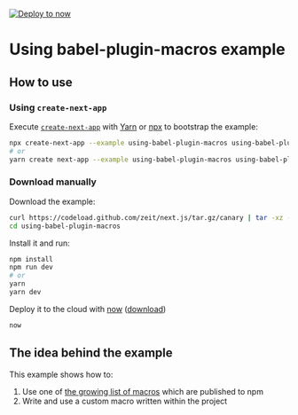 [![Deploy to now](https://deploy.now.sh/static/button.svg)](https://deploy.now.sh/?repo=https://github.com/zeit/next.js/tree/master/examples/using-babel-plugin-macros)

# Using babel-plugin-macros example

## How to use

### Using `create-next-app`

Execute [`create-next-app`](https://github.com/segmentio/create-next-app) with [Yarn](https://yarnpkg.com/lang/en/docs/cli/create/) or [npx](https://github.com/zkat/npx#readme) to bootstrap the example:

```bash
npx create-next-app --example using-babel-plugin-macros using-babel-plugin-macros-app
# or
yarn create next-app --example using-babel-plugin-macros using-babel-plugin-macros-app
```

### Download manually

Download the example:

```bash
curl https://codeload.github.com/zeit/next.js/tar.gz/canary | tar -xz --strip=2 next.js-canary/examples/using-babel-plugin-macros
cd using-babel-plugin-macros
```

Install it and run:

```bash
npm install
npm run dev
# or
yarn
yarn dev
```

Deploy it to the cloud with [now](https://zeit.co/now) ([download](https://zeit.co/download))

```bash
now
```

## The idea behind the example

This example shows how to:

1. Use one of [the growing list of macros](https://www.npmjs.com/search?q=keywords:babel-plugin-macros) which are published to npm
2. Write and use a custom macro written within the project
